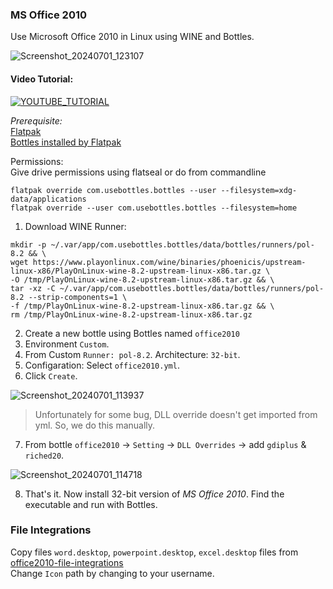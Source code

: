 ### MS Office 2010
Use Microsoft Office 2010 in Linux using WINE and Bottles.  

![Screenshot_20240701_123107](https://github.com/tazihad/msoffice-bottle/assets/19417232/6e51ebef-4e25-4a78-af1e-725c197fc8c2)  

#### Video Tutorial:  

[![YOUTUBE_TUTORIAL](https://img.youtube.com/vi/Gb95naAjBsg/0.jpg)](https://www.youtube.com/watch?v=Gb95naAjBsg)

*Prerequisite:*   
[Flatpak](https://flatpak.org/setup/)  
[Bottles installed by Flatpak](https://flathub.org/apps/com.usebottles.bottles)  

Permissions:  
Give drive permissions using flatseal or do from commandline
```
flatpak override com.usebottles.bottles --user --filesystem=xdg-data/applications
flatpak override --user com.usebottles.bottles --filesystem=home
```

1. Download WINE Runner:
```
mkdir -p ~/.var/app/com.usebottles.bottles/data/bottles/runners/pol-8.2 && \
wget https://www.playonlinux.com/wine/binaries/phoenicis/upstream-linux-x86/PlayOnLinux-wine-8.2-upstream-linux-x86.tar.gz \
-O /tmp/PlayOnLinux-wine-8.2-upstream-linux-x86.tar.gz && \
tar -xz -C ~/.var/app/com.usebottles.bottles/data/bottles/runners/pol-8.2 --strip-components=1 \
-f /tmp/PlayOnLinux-wine-8.2-upstream-linux-x86.tar.gz && \
rm /tmp/PlayOnLinux-wine-8.2-upstream-linux-x86.tar.gz
```

2. Create a new bottle using Bottles named `office2010`  
3. Environment `Custom`.  
4. From Custom `Runner: pol-8.2`. Architecture: `32-bit`.  
5. Configaration: Select `office2010.yml`.  
6. Click `Create`.
   
![Screenshot_20240701_113937](https://github.com/tazihad/msoffice-bottle/assets/19417232/916c186a-08c8-4b81-8504-21ae0bab7dd3)  

> Unfortunately for some bug, DLL override doesn't get imported from yml. So, we do this manually.
7. From bottle `office2010` -> `Setting` -> `DLL Overrides` -> add `gdiplus` & `riched20`.

![Screenshot_20240701_114718](https://github.com/tazihad/msoffice-bottle/assets/19417232/ef064bed-62aa-4349-9424-7188cb4f6cb0)  

8. That's it. Now install 32-bit version of *MS Office 2010*. Find the executable and run with Bottles.  

### File Integrations  
Copy files `word.desktop`, `powerpoint.desktop`, `excel.desktop` files from [office2010-file-integrations](https://github.com/tazihad/msoffice-bottle/tree/main/office2010-file-integrations)  
Change `Icon` path by changing to your username. 
